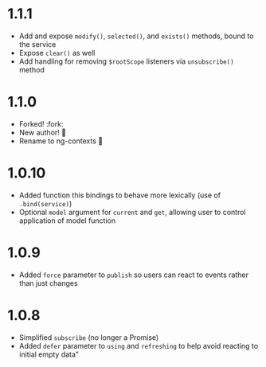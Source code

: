 # 1.1.1
 - Add and expose `modify()`, `selected()`, and `exists()` methods, bound to the service
 - Expose `clear()` as well
 - Add handling for removing `$rootScope` listeners via `unsubscribe()` method

# 1.1.0
 - Forked! :fork:
 - New author! :pencil:
 - Rename to ng-contexts :tada:

# 1.0.10

 - Added function this bindings to behave more lexically (use of `.bind(service)`)
 - Optional `model` argument for `current` and `get`, allowing user to control application of model function

# 1.0.9

 - Added `force` parameter to `publish` so users can react to events rather than just changes

# 1.0.8

 - Simplified `subscribe` (no longer a Promise)
 - Added `defer` parameter to `using` and `refreshing` to help avoid reacting to initial empty data"
